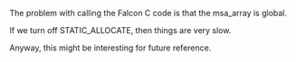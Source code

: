 The problem with calling the Falcon C code is that the msa_array is global.

If we turn off STATIC_ALLOCATE, then things are very slow.

Anyway, this might be interesting for future reference.
